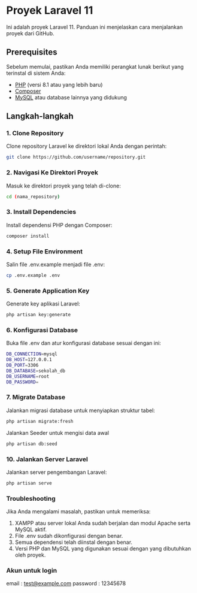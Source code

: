 # Proyek Laravel 11

Ini adalah proyek Laravel 11. Panduan ini menjelaskan cara menjalankan proyek dari GitHub.

## Prerequisites

Sebelum memulai, pastikan Anda memiliki perangkat lunak berikut yang terinstal di sistem Anda:

- [PHP](https://www.php.net/) (versi 8.1 atau yang lebih baru)
- [Composer](https://getcomposer.org/)
- [MySQL](https://www.mysql.com/) atau database lainnya yang didukung

## Langkah-langkah

### 1. Clone Repository

Clone repository Laravel ke direktori lokal Anda dengan perintah:

```bash
git clone https://github.com/username/repository.git
```

### 2. Navigasi Ke Direktori Proyek

Masuk ke direktori proyek yang telah di-clone:

```bash
cd (nama_repository)
```

### 3. Install Dependencies

Install dependensi PHP dengan Composer:

```bash
composer install
```

### 4. Setup File Environment

Salin file .env.example menjadi file .env:

```bash
cp .env.example .env
``` 

### 5. Generate Application Key

Generate key aplikasi Laravel:

```bash
php artisan key:generate
```

### 6. Konfigurasi Database

Buka file .env dan atur konfigurasi database sesuai dengan ini:

```bash
DB_CONNECTION=mysql
DB_HOST=127.0.0.1
DB_PORT=3306
DB_DATABASE=sekolah_db
DB_USERNAME=root
DB_PASSWORD=
```

### 7. Migrate Database

Jalankan migrasi database untuk menyiapkan struktur tabel:

```bash
php artisan migrate:fresh
```

Jalankan Seeder untuk mengisi data awal

```bash
php artisan db:seed
```

### 10. Jalankan Server Laravel

Jalankan server pengembangan Laravel:

```bash
php artisan serve
```

### Troubleshooting

Jika Anda mengalami masalah, pastikan untuk memeriksa:

1. XAMPP atau server lokal Anda sudah berjalan dan modul Apache serta MySQL aktif.
2. File .env sudah dikonfigurasi dengan benar.
3. Semua dependensi telah diinstal dengan benar.
4. Versi PHP dan MySQL yang digunakan sesuai dengan yang dibutuhkan oleh proyek.


### Akun untuk login

email : test@example.com
password : 12345678





